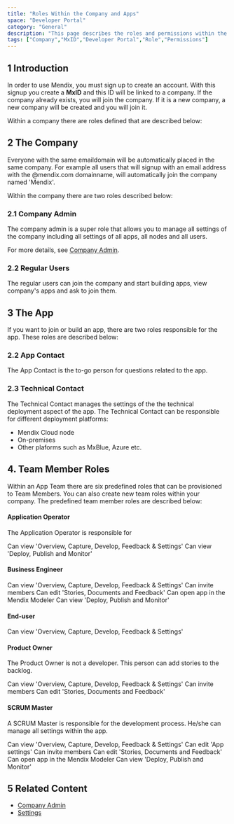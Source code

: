 ```yaml
---
title: "Roles Within the Company and Apps"
space: "Developer Portal"
category: "General"
description: "This page describes the roles and permissions within the Mendix Platform."
tags: ["Company","MxID","Developer Portal","Role","Permissions"]
---
```


## 1 Introduction

In order to use Mendix, you must sign up to create an account. With this signup you create a **MxID** and this ID will be linked to a company. If the company already exists, you will join the company. If it is a new company, a new company will be created and you will join it. 

Within a company there are roles defined that are described below:

## 2 The Company

Everyone with the same emaildomain will be automatically placed in the same company. For example all users that will signup with an email address with the @mendix.com domainname, will automatically join the company named 'Mendix'.

Within the company there are two roles described below:

### 2.1 Company Admin

The company admin is a super role that allows you to manage all settings of the company including all settings of all apps, all nodes and all users.

For more details, see [Company Admin](/developerportal/companyadmin).

### 2.2 Regular Users

The regular users can join the company and start building apps, view company's apps and ask to join them. 

## 3 The App

If you want to join or build an app, there are two roles responsible for the app. These roles are described below:

### 2.2 App Contact

The App Contact is the to-go person for questions related to the app. 

### 2.3 Technical Contact

The Technical Contact manages the settings of the the technical deployment aspect of the app. The Technical Contact can be responsible for different deployment platforms:

* Mendix Cloud node
* On-premises
* Other plaforms such as MxBlue, Azure etc.

## 4. Team Member Roles

Within an App Team there are six predefined roles that can be provisioned to Team Members. You can also create new team roles within your company. The predefined team member roles are described below:

#### Application Operator

The Application Operator is responsible for 

Can view 'Overview, Capture, Develop, Feedback & Settings'
Can view 'Deploy, Publish and Monitor'

#### Business Engineer

Can view 'Overview, Capture, Develop, Feedback & Settings'
Can invite members
Can edit 'Stories, Documents and Feedback'
Can open app in the Mendix Modeler
Can view 'Deploy, Publish and Monitor'

#### End-user

Can view 'Overview, Capture, Develop, Feedback & Settings'

#### Product Owner

The Product Owner is not a developer. This person can add stories to the backlog.

Can view 'Overview, Capture, Develop, Feedback & Settings'
Can invite members
Can edit 'Stories, Documents and Feedback'

#### SCRUM Master

A SCRUM Master is responsible for the development process. He/she can manage all settings within the app.

Can view 'Overview, Capture, Develop, Feedback & Settings'
Can edit 'App settings'
Can invite members
Can edit 'Stories, Documents and Feedback'
Can open app in the Mendix Modeler
Can view 'Deploy, Publish and Monitor'

## 5 Related Content

*   [Company Admin](/developerportal/companyadmin)
*   [Settings](/developerportal/settings)
